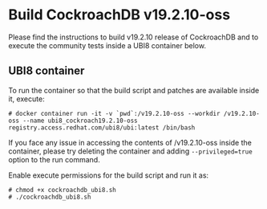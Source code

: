 # Build CockroachDB v19.2.10-oss

Please find the instructions to build v19.2.10 release of CockroachDB and to execute the
community tests inside a UBI8 container below.



## UBI8 container

To run the container so that the build script and patches are available inside it, execute:

```
# docker container run -it -v `pwd`:/v19.2.10-oss --workdir /v19.2.10-oss --name ubi8_cockroach19.2.10-oss registry.access.redhat.com/ubi8/ubi:latest /bin/bash
```

If you face any issue in accessing the contents of /v19.2.10-oss inside the container, please
try deleting the container and adding `--privileged=true` option to the run command.

Enable execute permissions for the build script and run it as:

```
# chmod +x cockroachdb_ubi8.sh
# ./cockroachdb_ubi8.sh
```

